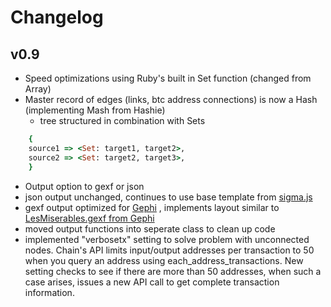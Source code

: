 Changelog
============
## v0.9
* Speed optimizations using Ruby's built in Set function (changed from Array)
* Master record of edges (links, btc address connections) is now a Hash (implementing Mash from Hashie)
  * tree structured in combination with Sets 
```Ruby
	{
	source1 => <Set: target1, target2>, 
	source2 => <Set: target2, target3>, 
	}
```
* Output option to gexf or json
* json output unchanged, continues to use base template from [sigma.js](https://github.com/jacomyal/sigma.js/)
* gexf output optimized for [Gephi](http://www.gephi.org) , implements layout similar to [LesMiserables.gexf from Gephi](https://github.com/gephi/gephi-toolkit-demos/blob/master/src/org/gephi/toolkit/demos/resources/LesMiserables.gexf) 
* moved output functions into seperate class to clean up code
* implemented "verbosetx" setting to solve problem with unconnected nodes. Chain's API limits input/output addresses per transaction to 50 when you query an address using each_address_transactions. New setting checks to see if there are more than 50 addresses, when such a case arises, issues a new API call to get complete transaction information.